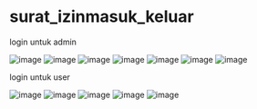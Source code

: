 # surat_izinmasuk_keluar
login untuk admin 

![image](https://user-images.githubusercontent.com/97661073/162895798-b03b992a-0a58-4383-a8e6-196231526320.png)
![image](https://user-images.githubusercontent.com/97661073/162895859-b4357957-9a9a-4dad-a53b-075758ff85de.png)
![image](https://user-images.githubusercontent.com/97661073/162895953-fc00302a-a4bd-477f-9681-32ff90872d7c.png)
![image](https://user-images.githubusercontent.com/97661073/162895995-3e100056-f622-4f88-b8fd-23629694a364.png)
![image](https://user-images.githubusercontent.com/97661073/162896047-f37f9acd-e5e2-4682-a541-4e7e86789536.png)
![image](https://user-images.githubusercontent.com/97661073/162896115-55f8e1a1-7fba-43af-a4ca-9900c5353239.png)
![image](https://user-images.githubusercontent.com/97661073/162896167-b87e2edd-974f-4ba2-bcfe-fb7979a15e26.png)

login untuk user

![image](https://user-images.githubusercontent.com/97661073/162896202-589b39a3-6837-4676-8160-49bcee3c4007.png)
![image](https://user-images.githubusercontent.com/97661073/162896260-af17ed31-120f-4368-b348-9a7a5925038b.png) 
![image](https://user-images.githubusercontent.com/97661073/162896296-eac74b5b-41ad-4277-a8be-824a23a405f4.png)
![image](https://user-images.githubusercontent.com/97661073/162897200-dfec325e-a6ba-40a0-8912-f6d37da5fa7b.png)
![image](https://user-images.githubusercontent.com/97661073/162896402-7b6039a6-2bef-4db3-8cf3-9619713e5790.png)
